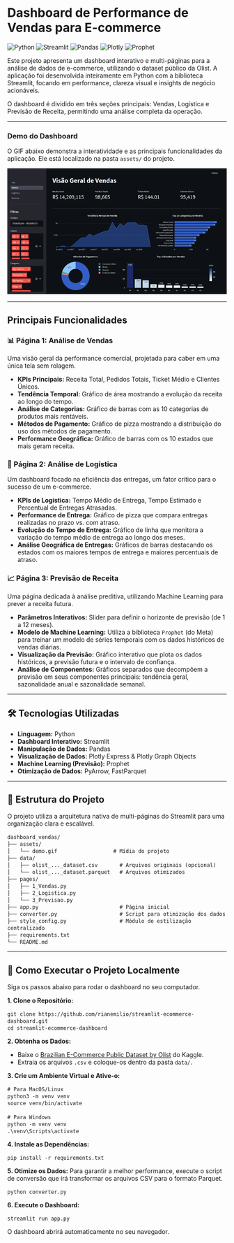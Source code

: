 # Dashboard de Performance de Vendas para E-commerce

![Python](https://img.shields.io/badge/Python-3.9%2B-blue.svg)
![Streamlit](https://img.shields.io/badge/Streamlit-1.25%2B-red.svg)
![Pandas](https://img.shields.io/badge/Pandas-2.0%2B-purple.svg)
![Plotly](https://img.shields.io/badge/Plotly-5.15%2B-green.svg)
![Prophet](https://img.shields.io/badge/Prophet-1.1%2B-orange.svg)

Este projeto apresenta um dashboard interativo e multi-páginas para a análise de dados de e-commerce, utilizando o dataset público da Olist. A aplicação foi desenvolvida inteiramente em Python com a biblioteca Streamlit, focando em performance, clareza visual e insights de negócio acionáveis.

O dashboard é dividido em três seções principais: Vendas, Logística e Previsão de Receita, permitindo uma análise completa da operação.

---

### Demo do Dashboard

O GIF abaixo demonstra a interatividade e as principais funcionalidades da aplicação. Ele está localizado na pasta `assets/` do projeto.

![Demo do Dashboard](assets/demo.gif)

---

## Principais Funcionalidades

### 📊 Página 1: Análise de Vendas

Uma visão geral da performance comercial, projetada para caber em uma única tela sem rolagem.

- **KPIs Principais:** Receita Total, Pedidos Totais, Ticket Médio e Clientes Únicos.
- **Tendência Temporal:** Gráfico de área mostrando a evolução da receita ao longo do tempo.
- **Análise de Categorias:** Gráfico de barras com as 10 categorias de produtos mais rentáveis.
- **Métodos de Pagamento:** Gráfico de pizza mostrando a distribuição do uso dos métodos de pagamento.
- **Performance Geográfica:** Gráfico de barras com os 10 estados que mais geram receita.

### 🚚 Página 2: Análise de Logística

Um dashboard focado na eficiência das entregas, um fator crítico para o sucesso de um e-commerce.

- **KPIs de Logística:** Tempo Médio de Entrega, Tempo Estimado e Percentual de Entregas Atrasadas.
- **Performance de Entrega:** Gráfico de pizza que compara entregas realizadas no prazo vs. com atraso.
- **Evolução do Tempo de Entrega:** Gráfico de linha que monitora a variação do tempo médio de entrega ao longo dos meses.
- **Análise Geográfica de Entregas:** Gráficos de barras destacando os estados com os maiores tempos de entrega e maiores percentuais de atraso.

### 📈 Página 3: Previsão de Receita

Uma página dedicada à análise preditiva, utilizando Machine Learning para prever a receita futura.

- **Parâmetros Interativos:** Slider para definir o horizonte de previsão (de 1 a 12 meses).
- **Modelo de Machine Learning:** Utiliza a biblioteca `Prophet` (do Meta) para treinar um modelo de séries temporais com os dados históricos de vendas diárias.
- **Visualização da Previsão:** Gráfico interativo que plota os dados históricos, a previsão futura e o intervalo de confiança.
- **Análise de Componentes:** Gráficos separados que decompõem a previsão em seus componentes principais: tendência geral, sazonalidade anual e sazonalidade semanal.

---

## 🛠️ Tecnologias Utilizadas

- **Linguagem:** Python
- **Dashboard Interativo:** Streamlit
- **Manipulação de Dados:** Pandas
- **Visualização de Dados:** Plotly Express & Plotly Graph Objects
- **Machine Learning (Previsão):** Prophet
- **Otimização de Dados:** PyArrow, FastParquet

---

## 📂 Estrutura do Projeto

O projeto utiliza a arquitetura nativa de multi-páginas do Streamlit para uma organização clara e escalável.

```
dashboard_vendas/
├── assets/
│   └── demo.gif                  # Mídia do projeto
├── data/
│   ├── olist_..._dataset.csv       # Arquivos originais (opcional)
│   └── olist_..._dataset.parquet   # Arquivos otimizados
├── pages/
│   ├── 1_Vendas.py
│   ├── 2_Logistica.py
│   └── 3_Previsao.py
├── app.py                          # Página inicial
├── converter.py                    # Script para otimização dos dados
├── style_config.py                 # Módulo de estilização centralizado
├── requirements.txt
└── README.md
```

---

## 🚀 Como Executar o Projeto Localmente

Siga os passos abaixo para rodar o dashboard no seu computador.

**1. Clone o Repositório:**

```
git clone https://github.com/rianemilio/streamlit-ecommerce-dashboard.git
cd streamlit-ecommerce-dashboard
```

**2. Obtenha os Dados:**

- Baixe o [Brazilian E-Commerce Public Dataset by Olist](https://www.kaggle.com/datasets/olistbr/brazilian-ecommerce) do Kaggle.
- Extraia os arquivos `.csv` e coloque-os dentro da pasta `data/`.

**3. Crie um Ambiente Virtual e Ative-o:**

```
# Para MacOS/Linux
python3 -m venv venv
source venv/bin/activate

# Para Windows
python -m venv venv
.\venv\Scripts\activate
```

**4. Instale as Dependências:**

```
pip install -r requirements.txt
```

**5. Otimize os Dados:**
Para garantir a melhor performance, execute o script de conversão que irá transformar os arquivos CSV para o formato Parquet.

```
python converter.py
```

**6. Execute o Dashboard:**

```
streamlit run app.py
```

O dashboard abrirá automaticamente no seu navegador.
